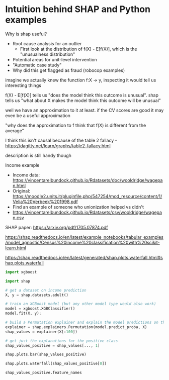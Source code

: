 # Intuition behind SHAP and Python examples

Why is shap useful?
* Root cause analysis for an outlier
  * First look at the distribution of f(X) - E[f(X)], which is the "unusualness distribution"
* Potential areas for unit-level intervention
* "Automatic case study"
* Why did this get flagged as fraud (robocop examples)

imagine we actually knew the function f:X -> y, inspecting it would tell us interesting things 

f(X) - E[f(X)] tells us "does the model think this outcome is unusual". shap tells us "what about X makes the model think this outcome will be unusual"

well we have an approximation to it at least. if the CV scores are good it may even be a useful approximation

"why does the approximation to f think that f(X) is different from the average"

I think this isn't causal because of the table 2 fallacy - https://dagitty.net/learn/graphs/table2-fallacy.html

description is still handy though

Income example
* Income data: https://vincentarelbundock.github.io/Rdatasets/doc/wooldridge/wagepan.html
* Original: https://moodle2.units.it/pluginfile.php/547254/mod_resource/content/1/Velia%20Verbeek%201998.pdf
* Find an example of someone who unionization helped vs didn't
* https://vincentarelbundock.github.io/Rdatasets/csv/wooldridge/wagepan.csv

SHAP paper: https://arxiv.org/pdf/1705.07874.pdf

https://shap.readthedocs.io/en/latest/example_notebooks/tabular_examples/model_agnostic/Census%20income%20classification%20with%20scikit-learn.html

https://shap.readthedocs.io/en/latest/generated/shap.plots.waterfall.html#shap.plots.waterfall 

```python
import xgboost

import shap

# get a dataset on income prediction
X, y = shap.datasets.adult()

# train an XGBoost model (but any other model type would also work)
model = xgboost.XGBClassifier()
model.fit(X, y);

# build a Permutation explainer and explain the model predictions on the given dataset
explainer = shap.explainers.Permutation(model.predict_proba, X)
shap_values = explainer(X[:100])

# get just the explanations for the positive class
shap_values_positive = shap_values[..., 1]

shap.plots.bar(shap_values_positive)

shap.plots.waterfall(shap_values_positive[0])

shap_values_positive.feature_names
```
